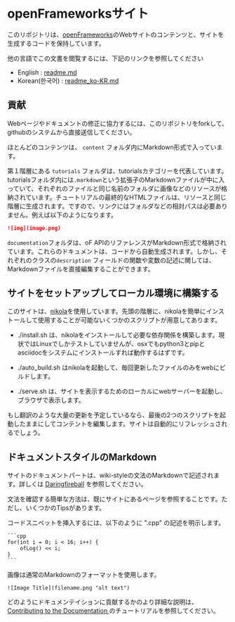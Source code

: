 # openFrameworksサイト

このリポジトリは、[openFrameworks](http://openFrameworks.cc/)のWebサイトのコンテンツと、サイトを生成するコードを保持しています。

他の言語でこの文書を閲覧するには、下記のリンクを参照してください

- English : [readme.md](readme.md)
- Korean(한국어) : [readme_ko-KR.md](readme_ko-KR.md)

## 貢献

Webページやドキュメントの修正に協力するには、このリポジトリをforkして、githubのシステムから直接送信してください。

ほとんどのコンテンツは、 `content` フォルダ内にMarkdown形式で入っています。

第１階層にある `tutorials` フォルダは、tutorialsカテゴリーを代表しています。tutorialsフォルダ内には`.markdown`という拡張子のMarkdownファイルが中に入っていて、それぞれのファイルと同じ名前のフォルダに画像などのリソースが格納されています。チュートリアルの最終的なHTMLファイルは、リソースと同じ階層に生成されます。ですので、リンクにはフォルダなどの相対パスは必要ありません。例えば以下のようになります。

```md
![img](image.png)
```

`documentation`フォルダは、oF APIのリファレンスがMarkdown形式で格納されています。これらのドキュメントは、コードから自動生成されます。しかし、それぞれのクラスの`description` フィールドの関数や変数の記述に関しては、Markdownファイルを直接編集することができます。

## サイトをセットアップしてローカル環境に構築する

このサイトは、[nikola](https://getnikola.com)を使用しています。先頭の階層に、nikolaを簡単にインストールして使用することが可能ないくつかのスクリプトが用意してあります。

- ./install.sh は、nikolaをインストールして必要な依存関係を構築します。現状ではLinuxでしかテストしていませんが、osxでもpython3とpipとasciidocをシステムにインストールすれば動作するはずです。

- ./auto_build.sh はnikolaを起動して、毎回更新したファイルのみをwebにビルドします。

- ./serve.sh は、サイトを表示するためのローカルにwebサーバーを起動し、ブラウザで表示します。

もし翻訳のような大量の更新を予定しているなら、最後の2つのスクリプトを起動したままにしてコンテントを編集します。サイトは自動的にリフレッシュされるでしょう。

## ドキュメントスタイルのMarkdown

サイトのドキュメントパートは、wiki-styleの文法のMarkdownで記述されます。詳しくは [Daringfireball](http://daringfireball.net/projects/markdown/) を参照してください。

文法を確認する簡単な方法は、既にサイトにあるページを参照することです。ただし、いくつかのTipsがあります。

コードスニペットを挿入するには、以下のように ".cpp" の記述を明示します。

	```cpp
	for(int i = 0; i < 16; i++) {
		ofLog() << i;
	}
	```

画像は通常のMarkdownのフォーマットを使用します。

    ![Image Title](filename.png "alt text")

どのようにドキュメンテイションに貢献するかのより詳細な説明は、 [Contributing to the Documentation ](http://www.openframeworks.cc/tutorials/developers/003_contributing_to_the_documentation.html)のチュートリアルを参照してください。

